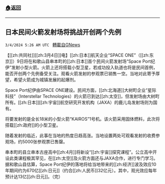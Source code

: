###  [:house:返回](README.md)
---


## 日本民间火箭发射场将挑战开创两个先例
`3/4/2024 5:26 AM UTC ` [轉載自GNews](https://gnews.org/articles/2362493)

【[[zh:共同社]][[zh:3月4日]]电】[[zh:日本]]航天企业“SPACE ONE”（[[zh:东京]]）9日将在和歌山县串本町的[[zh:日本]]首个民间火箭发射场“Space Port纪伊”发射小型火箭。火箭上还将搭载小型卫星，若成功投入轨道也将是民间首例，能否开创两个先例备受关注。观看火箭发射的参观票已销售一空。当地对此寄予厚望，希望火箭成为城镇发展的起爆剂。

Space Port纪伊由SPACE ONE建设。民间方面，[[zh:北海道]]大树町企业“星际科技”（Interstellar Technologies）的火箭已到达[[zh:太空]]，但发射场由大树町所有。[[zh:日本]][[zh:宇宙]]航空研究开发机构（JAXA）的鹿儿岛发射场则为国有。

将要发射的是全长18米的小型火箭“KAIROS”1号机。该火箭采用固体燃料，此次将搭载[[zh:政府]]的小型卫星。

随着发射的临近，此事在当地的热度日趋高涨。当地设置两处可观看发射的收费参观场，约5000张参观票已售罄。

串本町的县立串本古座高中[[zh:4月]]将新设“[[zh:宇宙]]探究课程”。公立高中开设此类课程极其罕见，在[[zh:太空]]及火箭方面还与JAXA合作，进行专门学习。据和歌山县估算，Space Port纪伊的落地将给当地带来的[[zh:经济]]波及效应10年期间约为670亿[[zh:日元]]（约合[[zh:人民币]]32亿元）。其中，观光效应每年预计达13亿[[zh:日元]]。（完）
